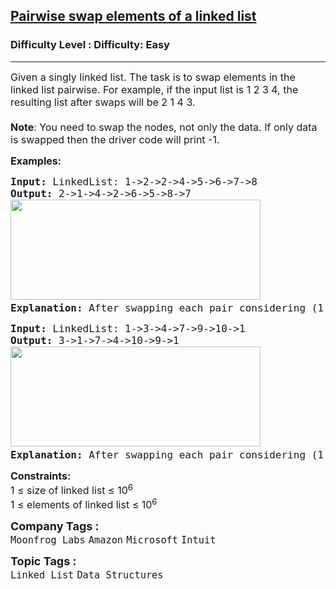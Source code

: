 <h2><a href="https://www.geeksforgeeks.org/problems/pairwise-swap-elements-of-a-linked-list-by-swapping-data/1?page=1&category=Linked%20List&difficulty=Basic,Easy&sortBy=submissions">Pairwise swap elements of a linked list</a></h2><h3>Difficulty Level : Difficulty: Easy</h3><hr><div class="problems_problem_content__Xm_eO"><p><span style="font-size: 12pt;">Given a singly linked list. The task is to swap elements in the linked list pairwise. For example, if the input list is 1 2 3 4, the resulting list after swaps will be 2 1 4 3.<br><strong><br>Note</strong>: You need to swap the nodes, not only the data. If only data is swapped then the driver code will print -1.</span></p>
<p><span style="font-size: 12pt;"><strong>Examples:</strong></span></p>
<pre><span style="font-size: 12pt;"><strong>Input: </strong>LinkedList: 1-&gt;2-&gt;2-&gt;4-&gt;5-&gt;6-&gt;7-&gt;8
<strong>Output: </strong>2-&gt;1-&gt;4-&gt;2-&gt;6-&gt;5-&gt;8-&gt;7<br><img src="https://media.geeksforgeeks.org/img-practice/prod/addEditProblem/700024/Web/Other/blobid0_1723798948.png" width="400" height="160"><strong>
Explanation: </strong>After swapping each pair considering (1,2), (2, 4), (5, 6).. so on as pairs, we get 2, 1, 4, 2, 6, 5, 8, 7 as a new linked list.
</span></pre>
<pre><span style="font-size: 12pt;"><strong>Input: </strong>LinkedList: 1-&gt;3-&gt;4-&gt;7-&gt;9-&gt;10-&gt;1
<strong>Output: </strong>3-&gt;1-&gt;7-&gt;4-&gt;10-&gt;9-&gt;1<br><img src="https://media.geeksforgeeks.org/img-practice/prod/addEditProblem/700024/Web/Other/blobid1_1723798974.png" width="400" height="160"><strong>
Explanation: </strong>After swapping each pair considering (1,3), (4, 7), (9, 10).. so on as pairs, we get 3, 1, 7, 4, 10, 9, 1 as a new linked list.</span></pre>
<p><span style="font-size: 12pt;"><strong>Constraints:</strong><br>1 ≤ size of linked list ≤ 10<sup>6<br></sup>1 ≤ elements of linked list ≤ 10<sup>6</sup><sup><br></sup></span></p></div><p><span style=font-size:18px><strong>Company Tags : </strong><br><code>Moonfrog Labs</code>&nbsp;<code>Amazon</code>&nbsp;<code>Microsoft</code>&nbsp;<code>Intuit</code>&nbsp;<br><p><span style=font-size:18px><strong>Topic Tags : </strong><br><code>Linked List</code>&nbsp;<code>Data Structures</code>&nbsp;